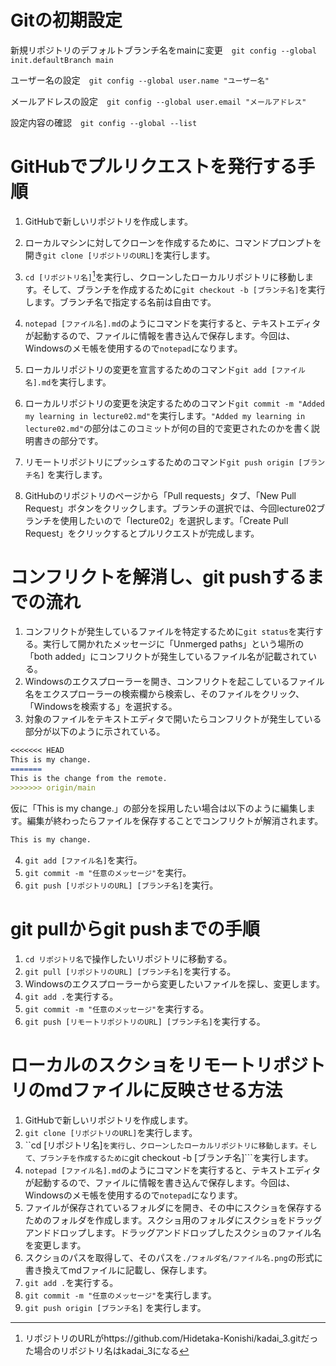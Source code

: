 # Gitの初期設定
 新規リポジトリのデフォルトブランチ名をmainに変更　```git config --global init.defaultBranch main```
 
 ユーザー名の設定　```git config --global user.name "ユーザー名"```

 メールアドレスの設定　```git config --global user.email "メールアドレス"```

設定内容の確認　```git config --global --list```

# GitHubでプルリクエストを発行する手順
1. GitHubで新しいリポジトリを作成します。

2. ローカルマシンに対してクローンを作成するために、コマンドプロンプトを開き```git clone [リポジトリのURL]```を実行します。

3. ```cd [リポジトリ名]```[^1]を実行し、クローンしたローカルリポジトリに移動します。そして、ブランチを作成するために```git checkout -b [ブランチ名]```を実行します。ブランチ名で指定する名前は自由です。

4. ```notepad [ファイル名].md```のようにコマンドを実行すると、テキストエディタが起動するので、ファイルに情報を書き込んで保存します。今回は、Windowsのメモ帳を使用するので```notepad```になります。 

5. ローカルリポジトリの変更を宣言するためのコマンド```git add [ファイル名].md```を実行します。

6. ローカルリポジトリの変更を決定するためのコマンド```git commit -m "Added my learning in lecture02.md"```を実行します。```"Added my learning in lecture02.md"```の部分はこのコミットが何の目的で変更されたのかを書く説明書きの部分です。

7. リモートリポジトリにプッシュするためのコマンド```git push origin [ブランチ名]``` を実行します。

8. GitHubのリポジトリのページから「Pull requests」タブ、「New Pull Request」ボタンをクリックします。ブランチの選択では、今回lecture02ブランチを使用したいので「lecture02」を選択します。「Create Pull Request」をクリックするとプルリクエストが完成します。

[^1]: リポジトリのURLがhttps://github.com/Hidetaka-Konishi/kadai_3.gitだった場合のリポジトリ名はkadai_3になる

# コンフリクトを解消し、git pushするまでの流れ
1. コンフリクトが発生しているファイルを特定するために```git status```を実行する。実行して開かれたメッセージに「Unmerged paths」という場所の「both added」にコンフリクトが発生しているファイル名が記載されている。
2. Windowsのエクスプローラーを開き、コンフリクトを起こしているファイル名をエクスプローラーの検索欄から検索し、そのファイルをクリック、「Windowsを検索する」を選択する。
3. 対象のファイルをテキストエディタで開いたらコンフリクトが発生している部分が以下のように示されている。

```markdown
<<<<<<< HEAD
This is my change.
=======
This is the change from the remote.
>>>>>>> origin/main
```

仮に「This is my change.」の部分を採用したい場合は以下のように編集します。編集が終わったらファイルを保存することでコンフリクトが解消されます。

```markdown
This is my change.
```
4. ```git add [ファイル名]```を実行。
5. ```git commit -m "任意のメッセージ"```を実行。
6. ```git push [リポジトリのURL] [ブランチ名]```を実行。

# git pullからgit pushまでの手順
1. ```cd リポジトリ名```で操作したいリポジトリに移動する。
2. ```git pull [リポジトリのURL] [ブランチ名]```を実行する。
3. Windowsのエクスプローラーから変更したいファイルを探し、変更します。
4. ```git add .```を実行する。
5. ```git commit -m "任意のメッセージ"```を実行する。
6. ```git push [リモートリポジトリのURL] [ブランチ名]```を実行する。

# ローカルのスクショをリモートリポジトリのmdファイルに反映させる方法
1. GitHubで新しいリポジトリを作成します。
2. ```git clone [リポジトリのURL]```を実行します。
3. ``cd [リポジトリ名]```を実行し、クローンしたローカルリポジトリに移動します。そして、ブランチを作成するために```git checkout -b [ブランチ名]```を実行します。
4. ```notepad [ファイル名].md```のようにコマンドを実行すると、テキストエディタが起動するので、ファイルに情報を書き込んで保存します。今回は、Windowsのメモ帳を使用するので```notepad```になります。
5.  ファイルが保存されているフォルダにを開き、その中にスクショを保存するためのフォルダを作成します。スクショ用のフォルダにスクショをドラッグアンドドロップします。ドラッグアンドドロップしたスクショのファイル名を変更します。
6.  スクショのパスを取得して、そのパスを```./フォルダ名/ファイル名.png```の形式に書き換えてmdファイルに記載し、保存します。
7.  ```git add .```を実行する。
8.  ```git commit -m "任意のメッセージ"```を実行します。
9.  ```git push origin [ブランチ名]``` を実行します。


